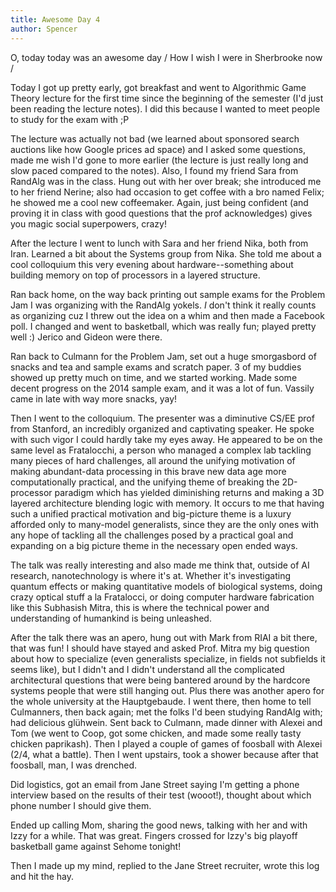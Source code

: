 ```yaml
---
title: Awesome Day 4
author: Spencer
---
```


O, today today was an awesome day /
How I wish I were in Sherbrooke now /

Today I got up pretty early, got breakfast and went to Algorithmic Game Theory lecture for the first time since the beginning of the semester (I'd just been reading the lecture notes). I did this because I wanted to meet people to study for the exam with ;P

The lecture was actually not bad (we learned about sponsored search auctions like how Google prices ad space) and I asked some questions, made me wish I'd gone to more earlier (the lecture is just really long and slow paced compared to the notes). Also, I found my friend Sara from RandAlg was in the class. Hung out with her over break; she introduced me to her friend Nerine; also had occasion to get coffee with a bro named Felix; he showed me a cool new coffeemaker. Again, just being confident (and proving it in class with good questions that the prof acknowledges) gives you magic social superpowers, crazy!

After the lecture I went to lunch with Sara and her friend Nika, both from Iran. Learned a bit about the Systems group from Nika. She told me about a cool colloquium this very evening about hardware--something about building memory on top of processors in a layered structure.

Ran back home, on the way back printing out sample exams for the Problem Jam I was organizing with the RandAlg yokels. *I* don't think it really counts as organizing cuz I threw out the idea on a whim and then made a Facebook poll. I changed and went to basketball, which was really fun; played pretty well :) Jerico and Gideon were there.

Ran back to Culmann for the Problem Jam, set out a huge smorgasbord of snacks and tea and sample exams and scratch paper. 3 of my buddies showed up pretty much on time, and we started working. Made some decent progress on the 2014 sample exam, and it was a lot of fun. Vassily came in late with way more snacks, yay!

Then I went to the colloquium. The presenter was a diminutive CS/EE prof from Stanford, an incredibly organized and captivating speaker. He spoke with such vigor I could hardly take my eyes away. He appeared to be on the same level as Fratalocchi, a person who managed a complex lab tackling many pieces of hard challenges, all around the unifying motivation of making abundant-data processing in this brave new data age more computationally practical, and the unifying theme of breaking the 2D-processor paradigm which has yielded diminishing returns and making a 3D layered architecture blending logic with memory. It occurs to me that having such a unified practical motivation and big-picture theme is a luxury afforded only to many-model generalists, since they are the only ones with any hope of tackling all the challenges posed by a practical goal and expanding on a big picture theme in the necessary open ended ways.

 The talk was really interesting and also made me think that, outside of AI research, nanotechnology is where it's at. Whether it's investigating quantum effects or making quantitative models of biological systems, doing crazy optical stuff a la Fratalocci, or doing computer hardware fabrication like this Subhasish Mitra, this is where the technical power and understanding of humankind is being unleashed.

 After the talk there was an apero, hung out with Mark from RIAI a bit there, that was fun! I should have stayed and asked Prof. Mitra my big question about how to specialize (even generalists specialize, in fields not subfields it seems like), but I didn't and I didn't understand all the complicated architectural questions that were being bantered around by the hardcore systems people that were still hanging out. Plus there was another apero for the whole university at the Hauptgebaude. I went there, then home to tell Culmanners, then back again; met the folks I'd been studying RandAlg with; had delicious glühwein. Sent back to Culmann, made dinner with Alexei and Tom (we went to Coop, got some chicken, and made some really tasty chicken paprikash). Then I played a couple of games of foosball with Alexei (2/4, what a battle). Then I went upstairs, took a shower because after that foosball, man, I was drenched.

 Did logistics, got an email from Jane Street saying I'm getting a phone interview based on the results of their test (wooot!), thought about which phone number I should give them.

 Ended up calling Mom, sharing the good news, talking with her and with Izzy for a while. That was great. Fingers crossed for Izzy's big playoff basketball game against Sehome tonight!

Then I made up my mind, replied to the Jane Street recruiter, wrote this log and hit the hay.

